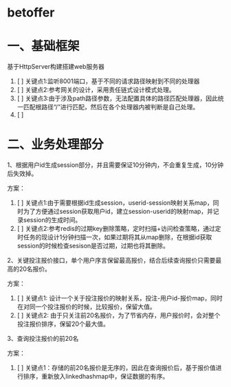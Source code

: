 # betoffer


# 一、基础框架

基于HttpServer构建搭建web服务器
1. [ ] 关键点1:监听8001端口，基于不同的请求路径映射到不同的处理器
2. [ ] 关键点2:参考网关的设计，采用责任链式设计模式处理。
3. [ ] 关键点3:由于涉及path路径参数，无法配置具体的路径匹配处理器，因此统一匹配根路径“/”进行匹配，然后在各个处理器内被判断是自己处理。
4. [ ] 


# 二、业务处理部分

1、根据用户id生成session部分，并且需要保证10分钟内，不会重复生成，10分钟后失效掉。

方案：
1. [ ] 关键点1:由于需要根据id生成session，userid-session映射关系map，同时为了方便通过session获取用户id，建立session-userid的映射map，并记录session的生成时间。
2. [ ] 关键点2:参考redis的过期key删除策略，定时扫描+访问检查策略，通过定时任务的现设计1分钟扫描一次，如果过期将其从map删除，在根据id获取session的时候检查sesison是否过期，过期也将其删除。


2、关键投注报价接口，单个用户序言保留最高报价，结合后续查询报价只需要最高的20名报价。

方案：
1. [ ] 关键点1: 设计一个关于投注报价的映射关系，投注-用户id-报价map，同时在对同一个投注报价的时候，比较报价，保留大值。
2. [ ] 关键点2: 由于只关注前20名报价，为了节省内存，用户报价时，会对整个投注报价排序，保留20个最大值。

3、查询投注报价的前20名

方案：
1. [ ] 关键点1：存储的前20名报价是无序的，因此在查询报价后，基于报价值进行排序，重新放入linkedhashmap中，保证数据的有序。

